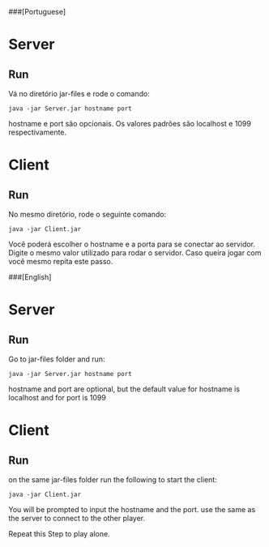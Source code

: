 ###[Portuguese]

# Server

## Run



Vá no diretório jar-files e rode o comando:

```
java -jar Server.jar hostname port
```

hostname e port são opcionais. Os valores padrões são localhost e 1099 respectivamente.

# Client

## Run

No mesmo diretório, rode o seguinte comando:
```
java -jar Client.jar
```

Você poderá escolher o hostname e a porta para se conectar ao servidor. Digite o mesmo valor utilizado para rodar o servidor. 
Caso queira jogar com você mesmo repita este passo.


###[English]

# Server

## Run

Go to jar-files folder and run:

```
java -jar Server.jar hostname port
```

hostname and port are optional, but the default value for hostname is localhost
and for port is 1099

# Client

## Run
on the same jar-files folder run the following to start the client:

```
java -jar Client.jar
```

You will be prompted to input the hostname and the port. use the same as the server to connect to the other player.

Repeat this Step to play alone.